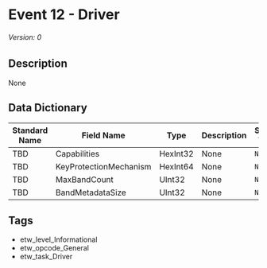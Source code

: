 # Event 12 - Driver
###### Version: 0

## Description
None

## Data Dictionary
|Standard Name|Field Name|Type|Description|Sample Value|
|---|---|---|---|---|
|TBD|Capabilities|HexInt32|None|`None`|
|TBD|KeyProtectionMechanism|HexInt64|None|`None`|
|TBD|MaxBandCount|UInt32|None|`None`|
|TBD|BandMetadataSize|UInt32|None|`None`|

## Tags
* etw_level_Informational
* etw_opcode_General
* etw_task_Driver